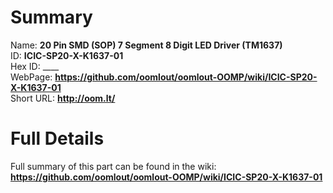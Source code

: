 
Summary
=================
  
Name: __20 Pin SMD (SOP) 7 Segment 8 Digit LED Driver (TM1637)__    
ID: __ICIC-SP20-X-K1637-01__   
Hex ID: ____   
WebPage: __https://github.com/oomlout/oomlout-OOMP/wiki/ICIC-SP20-X-K1637-01__   
Short URL: __http://oom.lt/__   

Full Details
==========================
Full summary of this part can be found in the wiki:   
__https://github.com/oomlout/oomlout-OOMP/wiki/ICIC-SP20-X-K1637-01__    

